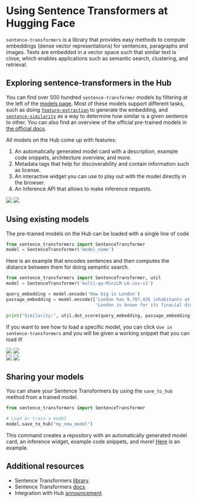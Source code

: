 # Using Sentence Transformers at Hugging Face

`sentence-transformers` is a library that provides easy methods to compute embeddings (dense vector representations) for sentences, paragraphs and images. Texts are embedded in a vector space such that similar text is close, which enables applications such as semantic search, clustering, and retrieval. 

## Exploring sentence-transformers in the Hub

You can find over 500 hundred `sentence-transformer` models by filtering at the left of the [models page](https://huggingface.co/models?library=sentence-transformers&sort=downloads). Most of these models support different tasks, such as doing [`feature-extraction`](https://huggingface.co/models?library=sentence-transformers&pipeline_tag=feature-extraction&sort=downloads) to generate the embedding, and [`sentence-similarity`](https://huggingface.co/models?library=sentence-transformers&pipeline_tag=sentence-similarity&sort=downloads) as a way to determine how similar is a given sentence to other. You can also find an overview of the official pre-trained models in [the official docs](https://www.sbert.net/docs/pretrained_models.html).

All models on the Hub come up with features:
1. An automatically generated model card with a description, example code snippets, architecture overview, and more. 
2. Metadata tags that help for discoverability and contain information such as license.
3. An interactive widget you can use to play out with the model directly in the browser.
4. An Inference API that allows to make inference requests.

<div class="flex justify-center">
<img class="block dark:hidden" src="https://huggingface.co/datasets/huggingface/documentation-images/resolve/main/hub/libraries-sentence_transformers_widget.png"/>
<img class="hidden dark:block" src="https://huggingface.co/datasets/huggingface/documentation-images/resolve/main/hub/libraries-sentence_transformers_widget-dark.png"/>
</div>

## Using existing models

The pre-trained models on the Hub can be loaded with a single line of code

```py
from sentence_transformers import SentenceTransformer
model = SentenceTransformer('model_name')
```

Here is an example that encodes sentences and then computes the distance between them for doing semantic search.

```py
from sentence_transformers import SentenceTransformer, util
model = SentenceTransformer('multi-qa-MiniLM-L6-cos-v1')

query_embedding = model.encode('How big is London')
passage_embedding = model.encode(['London has 9,787,426 inhabitants at the 2011 census',
                                  'London is known for its finacial district'])

print("Similarity:", util.dot_score(query_embedding, passage_embedding))
```

If you want to see how to load a specific model, you can click `Use in sentence-transformers` and you will be given a working snippet that you can load it! 

<div class="flex justify-center">
<img class="block dark:hidden" src="https://huggingface.co/datasets/huggingface/documentation-images/resolve/main/hub/libraries-sentence_transformers_snippet1.png"/>
<img class="hidden dark:block" src="https://huggingface.co/datasets/huggingface/documentation-images/resolve/main/hub/libraries-sentence_transformers_snippet1-dark.png"/>
</div>
<div class="flex justify-center">
<img class="block dark:hidden" src="https://huggingface.co/datasets/huggingface/documentation-images/resolve/main/hub/libraries-sentence_transformers_snippet2.png"/>
<img class="hidden dark:block" src="https://huggingface.co/datasets/huggingface/documentation-images/resolve/main/hub/libraries-sentence_transformers_snippet2-dark.png"/>
</div>

## Sharing your models

You can share your Sentence Transformers by using the `save_to_hub` method from a trained model.

```py
from sentence_transformers import SentenceTransformer

# Load or train a model
model.save_to_hub("my_new_model")
```

This command creates a repository with an automatically generated model card, an inference widget, example code snippets, and more! [Here](https://huggingface.co/osanseviero/my_new_model) is an example.

## Additional resources

* Sentence Transformers [library](https://github.com/UKPLab/sentence-transformers).
* Sentence Transformers [docs](https://www.sbert.net/).
* Integration with Hub [announcement](https://huggingface.co/blog/sentence-transformers-in-the-hub).
